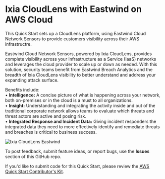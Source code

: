 # Ixia CloudLens with Eastwind on AWS Cloud

This Quick Start sets up a CloudLens platform, using Eastwind Cloud Network Sensors to provide customers visibility across their AWS infrastructre.

Eastwind Cloud Network Sensors, powered by Ixia CloudLens, provides complete visibility across your Infrastructure as a Service (IaaS) networks and leverages the cloud provider to scale up or down as needed.  With this solution, security teams benefit from Eastwind Breach Analytics and the breadth of Ixia CloudLens visibility to better understand and address your expanding attack surface.  

Benefits include:  
•	**Intelligence:** A concise picture of what is happening across your network, both on-premises or in the cloud is a must to all organizations.  
•	**Insight:** Understanding and integrating the activity inside and out of the traditional corporate network allows teams to evaluate which threats and threat actors are active and posing risk.  
•	**Integrated Response and Incident Data:** Giving incident responders the integrated data they need to more effectively identify and remediate threats and breaches is critical to business success.  


![Ixia CloudLens Eastwind](https://d2908q01vomqb2.cloudfront.net/77de68daecd823babbb58edb1c8e14d7106e83bb/2018/01/03/MigStratSec.jpg)

To post feedback, submit feature ideas, or report bugs, use the **Issues** section of this GitHub repo.

If you'd like to submit code for this Quick Start, please review the [AWS Quick Start Contributor's Kit](https://aws-quickstart.github.io/).
